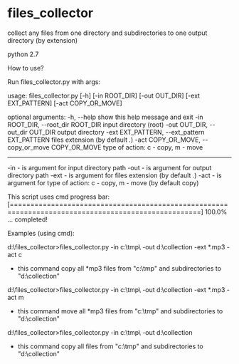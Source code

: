 # files_collector
collect any files from one directory and subdirectories to one output directory (by extension)

python 2.7

How to use?

Run files_collector.py with args:
  
usage: files_collector.py [-h] [-in ROOT_DIR] [-out OUT_DIR]
                          [-ext EXT_PATTERN] [-act COPY_OR_MOVE]

optional arguments:
  -h, --help            show this help message and exit
  -in ROOT_DIR, --root_dir ROOT_DIR
                        input directory (root)
  -out OUT_DIR, --out_dir OUT_DIR
                        output directory
  -ext EXT_PATTERN, --ext_pattern EXT_PATTERN
                        files extension (by default *.*)
  -act COPY_OR_MOVE, --copy_or_move COPY_OR_MOVE
                        type of action: c - copy, m - move  
  
 --------------------------------------------------
  -in   - is argument for input directory path
  -out  - is argument for output directory path
  -ext  - is argument for files extension (by default *.*)
  -act  - is argument for type of action: c - copy, m - move (by default copy)
 
This script uses cmd progress bar:
[====================================================================================================] 100.0% ... completed! 
 
Examples (using cmd):

d:\files_collector>files_collector.py -in c:\tmp\ -out d:\collection -ext *.mp3 -act c
- this command copy all *mp3 files from "c:\tmp\" and subdirectories to "d:\collection"

d:\files_collector>files_collector.py -in c:\tmp\ -out d:\collection -ext *.mp3 -act m
- this command move all *mp3 files from "c:\tmp\" and subdirectories to "d:\collection"

d:\files_collector>files_collector.py -in c:\tmp\ -out d:\collection 
- this command copy all files from "c:\tmp\" and subdirectories to "d:\collection"